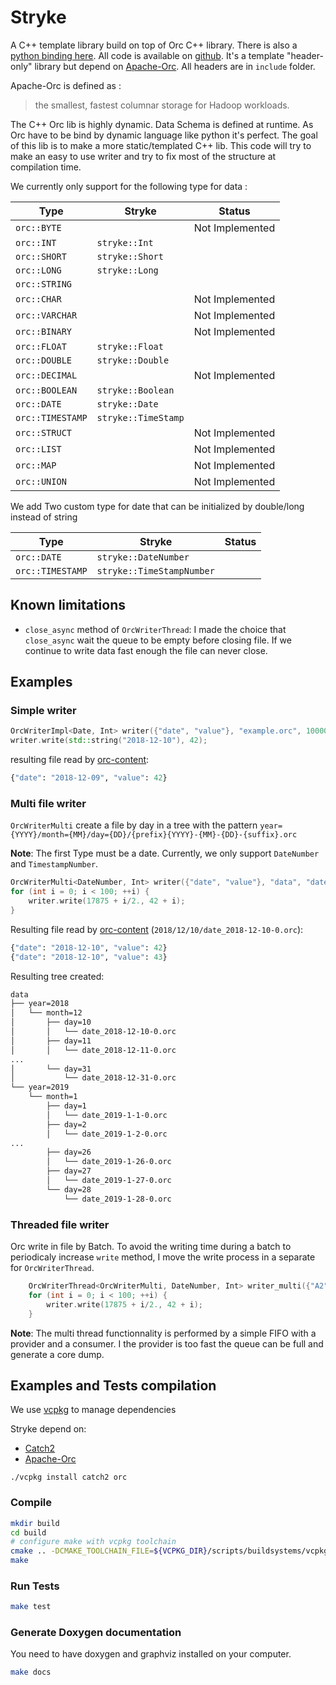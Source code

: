 # Stryke

A C++ template library build on top of Orc C++ library. There is also a [python binding here](python). All code is available on [github](https://github.com/edmBernard/Stryke). It's a template "header-only" library but depend on [Apache-Orc](https://orc.apache.org/). All headers are in `include` folder.

Apache-Orc is defined as :
> the smallest, fastest columnar storage for Hadoop workloads.

The C++ Orc lib is highly dynamic. Data Schema is defined at runtime. As Orc have to be bind by dynamic language like python it's perfect. The goal of this lib is to make a more static/templated C++ lib. This code will try to make an easy to use writer and try to fix most of the structure at compilation time.

We currently only support for the following type for data :

| Type | Stryke | Status |
|--|--|--|
|`orc::BYTE`||Not Implemented|
|`orc::INT`|`stryke::Int`||
|`orc::SHORT`|`stryke::Short`||
|`orc::LONG`|`stryke::Long`||
|`orc::STRING`|||
|`orc::CHAR`||Not Implemented|
|`orc::VARCHAR`||Not Implemented|
|`orc::BINARY`||Not Implemented|
|`orc::FLOAT`|`stryke::Float`||
|`orc::DOUBLE`|`stryke::Double`||
|`orc::DECIMAL`||Not Implemented|
|`orc::BOOLEAN`|`stryke::Boolean`||
|`orc::DATE`|`stryke::Date`||
|`orc::TIMESTAMP`|`stryke::TimeStamp`||
|`orc::STRUCT`||Not Implemented|
|`orc::LIST`||Not Implemented|
|`orc::MAP`||Not Implemented|
|`orc::UNION`||Not Implemented|

We add Two custom type for date that can be initialized by double/long instead of string

| Type | Stryke | Status |
|--|--|--|
|`orc::DATE`|`stryke::DateNumber`||
|`orc::TIMESTAMP`|`stryke::TimeStampNumber`||


## Known limitations

* `close_async` method of `OrcWriterThread`: I made the choice that `close_async` wait the queue to be empty before closing file. If we continue to write data fast enough the file can never close.

## Examples

### Simple writer

```cpp
OrcWriterImpl<Date, Int> writer({"date", "value"}, "example.orc", 100000);
writer.write(std::string("2018-12-10"), 42);
```

resulting file read by [orc-content](https://orc.apache.org/docs/cpp-tools.html#orc-contents):
```python
{"date": "2018-12-09", "value": 42}
```

### Multi file writer

`OrcWriterMulti` create a file by day in a tree with the pattern `year={YYYY}/month={MM}/day={DD}/{prefix}{YYYY}-{MM}-{DD}-{suffix}.orc`

**Note**: The first Type must be a date. Currently, we only support `DateNumber` and `TimestampNumber`.

```cpp
OrcWriterMulti<DateNumber, Int> writer({"date", "value"}, "data", "date_", 100000, 10);
for (int i = 0; i < 100; ++i) {
    writer.write(17875 + i/2., 42 + i);
}
```

Resulting file read by [orc-content](https://orc.apache.org/docs/cpp-tools.html#orc-contents) (`2018/12/10/date_2018-12-10-0.orc`):
```python
{"date": "2018-12-10", "value": 42}
{"date": "2018-12-10", "value": 43}
```

Resulting tree created:
```bash
data
├── year=2018
│   └── month=12
│       ├── day=10
│       │   └── date_2018-12-10-0.orc
│       ├── day=11
│       │   └── date_2018-12-11-0.orc
...
│       └── day=31
│           └── date_2018-12-31-0.orc
└── year=2019
    └── month=1
        ├── day=1
        │   └── date_2019-1-1-0.orc
        ├── day=2
        │   └── date_2019-1-2-0.orc
...
        ├── day=26
        │   └── date_2019-1-26-0.orc
        ├── day=27
        │   └── date_2019-1-27-0.orc
        └── day=28
            └── date_2019-1-28-0.orc
```

### Threaded file writer

Orc write in file by Batch. To avoid the writing time during a batch to periodicaly increase `write` method, I move the write process in a separate for `OrcWriterThread`.
```cpp
    OrcWriterThread<OrcWriterMulti, DateNumber, Int> writer_multi({"A2", "B2"}, "data", "date_", 1000000, 10);
    for (int i = 0; i < 100; ++i) {
        writer.write(17875 + i/2., 42 + i);
    }
```

**Note**: The multi thread functionnality is performed by a simple FIFO with a provider and a consumer. I the provider is too fast the queue can be full and generate a core dump.

## Examples and Tests compilation

We use [vcpkg](https://github.com/Microsoft/vcpkg) to manage dependencies

Stryke depend on:
* [Catch2](https://github.com/catchorg/Catch2)
* [Apache-Orc](https://orc.apache.org/)

```
./vcpkg install catch2 orc
```

### Compile

```bash
mkdir build
cd build
# configure make with vcpkg toolchain
cmake .. -DCMAKE_TOOLCHAIN_FILE=${VCPKG_DIR}/scripts/buildsystems/vcpkg.cmake
make
```

### Run Tests

```bash
make test
```

### Generate Doxygen documentation

You need to have doxygen and graphviz installed on your computer.

```bash
make docs
```
